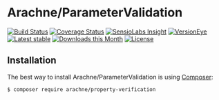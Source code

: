 Arachne/ParameterValidation
====

[![Build Status](https://img.shields.io/travis/Arachne/ParameterValidation/master.svg?style=flat-square)](https://travis-ci.org/Arachne/ParameterValidation/branches)
[![Coverage Status](https://img.shields.io/coveralls/Arachne/ParameterValidation/master.svg?style=flat-square)](https://coveralls.io/github/Arachne/ParameterValidation?branch=master)
[![SensioLabs Insight](https://img.shields.io/sensiolabs/i/5af853d1-d4e0-4489-ad12-ba28acb377bf.svg?style=flat-square)](https://insight.sensiolabs.com/projects/5af853d1-d4e0-4489-ad12-ba28acb377bf)
[![VersionEye](https://img.shields.io/versioneye/d/php/arachne:parameter-validation.svg?style=flat-square)](https://www.versioneye.com/php/arachne:parameter-validation)
[![Latest stable](https://img.shields.io/packagist/v/arachne/parameter-validation.svg?style=flat-square)](https://packagist.org/packages/arachne/parameter-validation)
[![Downloads this Month](https://img.shields.io/packagist/dm/arachne/parameter-validation.svg?style=flat-square)](https://packagist.org/packages/arachne/parameter-validation)
[![License](https://img.shields.io/badge/license-MIT-blue.svg?style=flat-square)](https://github.com/Arachne/ParameterValidation/blob/master/license.md)

Installation
----

The best way to install Arachne/ParameterValidation is using [Composer](http://getcomposer.org/):

```sh
$ composer require arachne/property-verification
```
